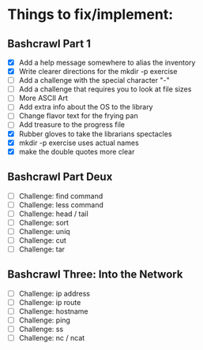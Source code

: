 # Things to fix/implement:

## Bashcrawl Part 1
- [x] Add a help message somewhere to alias the inventory
- [x] Write clearer directions for the mkdir -p exercise
- [ ] Add a challenge with the special character "-"
- [ ] Add a challenge that requires you to look at file sizes
- [ ] More ASCII Art
- [ ] Add extra info about the OS to the library
- [ ] Change flavor text for the frying pan
- [ ] Add treasure to the progress file
- [x] Rubber gloves to take the librarians spectacles
- [x] mkdir -p exercise uses actual names
- [x] make the double quotes more clear

## Bashcrawl Part Deux
- [ ] Challenge: find command
- [ ] Challenge: less command
- [ ] Challenge: head / tail
- [ ] Challenge: sort
- [ ] Challenge: uniq
- [ ] Challenge: cut
- [ ] Challenge: tar

## Bashcrawl Three: Into the Network
- [ ] Challenge: ip address
- [ ] Challenge: ip route
- [ ] Challenge: hostname
- [ ] Challenge: ping
- [ ] Challenge: ss
- [ ] Challenge: nc / ncat
